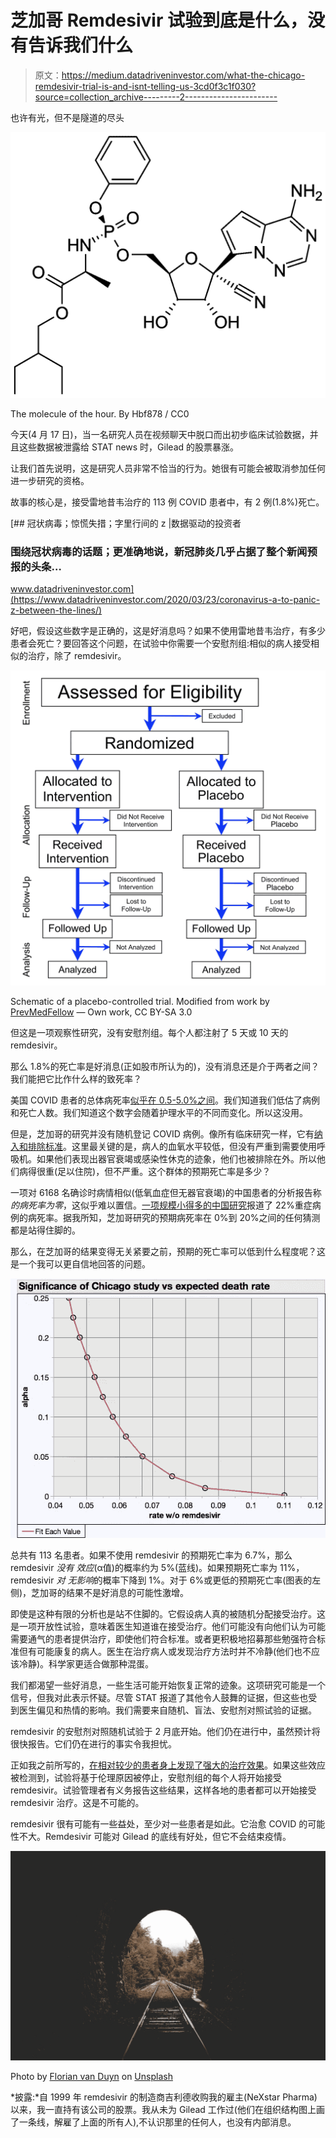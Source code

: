 # 芝加哥 Remdesivir 试验到底是什么，没有告诉我们什么

> 原文：<https://medium.datadriveninvestor.com/what-the-chicago-remdesivir-trial-is-and-isnt-telling-us-3cd0f3c1f030?source=collection_archive---------2----------------------->

也许有光，但不是隧道的尽头

![](img/11094c94717edc7cbffa62f537721baf.png)

The molecule of the hour. By Hbf878 / CC0

今天(4 月 17 日)，当一名研究人员在视频聊天中脱口而出初步临床试验数据，并且这些数据被泄露给 STAT news 时，Gilead 的股票暴涨。

让我们首先说明，这是研究人员非常不恰当的行为。她很有可能会被取消参加任何进一步研究的资格。

故事的核心是，接受雷地昔韦治疗的 113 例 COVID 患者中，有 2 例(1.8%)死亡。

[](https://www.datadriveninvestor.com/2020/03/23/coronavirus-a-to-panic-z-between-the-lines/) [## 冠状病毒；惊慌失措；字里行间的 z |数据驱动的投资者

### 围绕冠状病毒的话题；更准确地说，新冠肺炎几乎占据了整个新闻预报的头条…

www.datadriveninvestor.com](https://www.datadriveninvestor.com/2020/03/23/coronavirus-a-to-panic-z-between-the-lines/) 

好吧，假设这些数字是正确的，这是好消息吗？如果不使用雷地昔韦治疗，有多少患者会死亡？要回答这个问题，在试验中你需要一个安慰剂组:相似的病人接受相似的治疗，除了 remdesivir。

![](img/5103c06557564a7f57bb89c01de66255.png)

Schematic of a placebo-controlled trial. Modified from work by [PrevMedFellow](https://commons.wikimedia.org/w/index.php?curid=9841081) — Own work, CC BY-SA 3.0

但这是一项观察性研究，没有安慰剂组。每个人都注射了 5 天或 10 天的 remdesivir。

那么 1.8%的死亡率是好消息(正如股市所认为的)，没有消息还是介于两者之间？我们能把它比作什么样的致死率？

美国 COVID 患者的总体病死率[似乎在 0.5-5.0%之间](https://www.cdc.gov/mmwr/volumes/69/wr/mm6915e4.htm?s_cid=mm6915e4_x)。我们知道我们低估了病例和死亡人数。我们知道这个数字会随着护理水平的不同而变化。所以这没用。

但是，芝加哥的研究并没有随机登记 COVID 病例。像所有临床研究一样，它有[纳入和排除标准](https://clinicaltrials.gov/ct2/show/NCT04323761?term=remdesivir&draw=2&rank=6)。这里最关键的是，病人的血氧水平较低，但没有严重到需要使用呼吸机。如果他们表现出器官衰竭或感染性休克的迹象，他们也被排除在外。所以他们病得很重(足以住院)，但不严重。这个群体的预期死亡率是多少？

一项对 6168 名确诊时病情相似(低氧血症但无器官衰竭)的中国患者的分析报告称*的病死率为零*，这似乎难以置信。[一项规模小得多的中国研究](https://www.thelancet.com/pdfs/journals/lancet/PIIS0140-6736(20)30566-3.pdf)报道了 22%重症病例的病死率。据我所知，芝加哥研究的预期病死率在 0%到 20%之间的任何猜测都是站得住脚的。

那么，在芝加哥的结果变得无关紧要之前，预期的死亡率可以低到什么程度呢？这是一个我可以更自信地回答的问题。

![](img/a2b130ff84cc2eca3a5ae46c0afb92ad.png)

总共有 113 名患者。如果不使用 remdesivir 的预期死亡率为 6.7%，那么 remdesivir *没有* *效应*(α值)的概率约为 5%(蓝线)。如果预期死亡率为 11%，remdesivir *对* *无影响*的概率下降到 1%。对于 6%或更低的预期死亡率(图表的左侧)，芝加哥的结果不是好消息的可能性激增。

即使是这种有限的分析也是站不住脚的。它假设病人真的被随机分配接受治疗。这是一项开放性试验，意味着医生知道谁在接受治疗。他们可能没有向他们认为可能需要通气的患者提供治疗，即使他们符合标准。或者更积极地招募那些勉强符合标准但有可能康复的病人。医生在治疗病人或发现治疗方法时并不冷静(他们也不应该冷静)。科学家更适合做那种混蛋。

我们都渴望一些好消息，一些生活可能开始恢复正常的迹象。这项研究可能是一个信号，但我对此表示怀疑。尽管 STAT 报道了其他令人鼓舞的证据，但这些也受到医生偏见和热情的影响。我们需要来自随机、盲法、安慰剂对照试验的证据。

remdesivir 的安慰剂对照随机试验于 2 月底开始。他们仍在进行中，虽然预计将很快报告。它们仍在进行的事实令我担忧。

正如我之前所写的，[在相对较少的患者身上发现了强大的治疗效果](https://medium.com/datadriveninvestor/the-chances-for-a-quick-covid-cure-are-slipping-daily-f57ad25d09c0)。如果这些效应被检测到，试验将基于伦理原因被停止，安慰剂组的每个人将开始接受 remdesivir。试验管理者有义务报告这些结果，这样各地的患者都可以开始接受 remdesivir 治疗。这是不可能的。

remdesivir 很有可能有一些益处，至少对一些患者是如此。它治愈 COVID 的可能性不大。Remdesivir 可能对 Gilead 的底线有好处，但它不会结束疫情。

![](img/3dc8e82abcd415252709b1adc07362ef.png)

Photo by [Florian van Duyn](https://unsplash.com/@flovayn?utm_source=medium&utm_medium=referral) on [Unsplash](https://unsplash.com?utm_source=medium&utm_medium=referral)

*披露:*自 1999 年 remdesivir 的制造商吉利德收购我的雇主(NeXstar Pharma)以来，我一直持有该公司的股票。我从未为 Gilead 工作过(他们在组织结构图上画了一条线，解雇了上面的所有人),不认识那里的任何人，也没有内部消息。